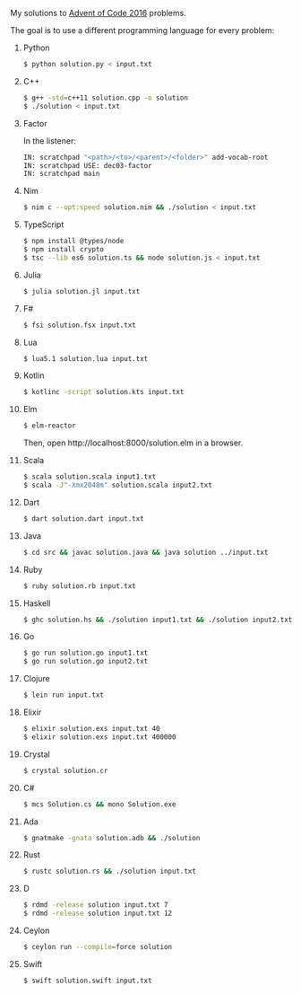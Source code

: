 
My solutions to [Advent of Code 2016](http://adventofcode.com/2016) problems.

The goal is to use a different programming language for every problem:

1. Python
    ```bash
    $ python solution.py < input.txt
    ```

2. C++
    ```bash
    $ g++ -std=c++11 solution.cpp -o solution
    $ ./solution < input.txt
    ```

3. Factor

    In the listener:
    ```bash
    IN: scratchpad "<path>/<to>/<parent>/<folder>" add-vocab-root
    IN: scratchpad USE: dec03-factor
    IN: scratchpad main
    ```

4. Nim
    ```bash
    $ nim c --opt:speed solution.nim && ./solution < input.txt
    ```

5. TypeScript
    ```bash
    $ npm install @types/node
    $ npm install crypto
    $ tsc --lib es6 solution.ts && node solution.js < input.txt
    ```

6. Julia
    ```bash
    $ julia solution.jl input.txt
    ```

7. F#
    ```bash
    $ fsi solution.fsx input.txt
    ```

8. Lua
    ```bash
    $ lua5.1 solution.lua input.txt
    ```

9. Kotlin
    ```bash
    $ kotlinc -script solution.kts input.txt
    ```

10. Elm
    ```bash
    $ elm-reactor
    ```
    Then, open http://localhost:8000/solution.elm in a browser.

11. Scala
    ```bash
    $ scala solution.scala input1.txt
    $ scala -J"-Xmx2048m" solution.scala input2.txt
    ```

12. Dart
    ```bash
    $ dart solution.dart input.txt
    ```

13. Java
    ```bash
    $ cd src && javac solution.java && java solution ../input.txt
    ```

14. Ruby
    ```bash
    $ ruby solution.rb input.txt
    ```

15. Haskell
    ```bash
    $ ghc solution.hs && ./solution input1.txt && ./solution input2.txt
    ```

16. Go
    ```bash
    $ go run solution.go input1.txt
    $ go run solution.go input2.txt
    ```

17. Clojure
    ```bash
    $ lein run input.txt
    ```

18. Elixir
    ```bash
    $ elixir solution.exs input.txt 40
    $ elixir solution.exs input.txt 400000
    ```

19. Crystal
    ```bash
    $ crystal solution.cr
    ```

20. C#
     ```bash
     $ mcs Solution.cs && mono Solution.exe
     ```

21. Ada
    ```bash
    $ gnatmake -gnata solution.adb && ./solution
    ```

22. Rust
     ```bash
     $ rustc solution.rs && ./solution input.txt
     ```

22. D
    ```bash
    $ rdmd -release solution input.txt 7
    $ rdmd -release solution input.txt 12
    ```


24. Ceylon
    ```bash    
    $ ceylon run --compile=force solution
    ```

25. Swift
    ```bash    
    $ swift solution.swift input.txt
    ```
